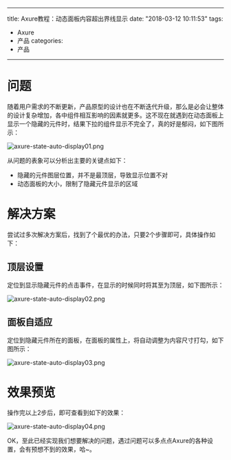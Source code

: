 
---
title: Axure教程：动态面板内容超出界线显示 
date: "2018-03-12 10:11:53"
tags: 
  - Axure
  - 产品
categories:
  - 产品
---


# 问题

随着用户需求的不断更新，产品原型的设计也在不断迭代升级，那么是必会让整体的设计复杂增加，各中组件相互影响的因素就更多。这不现在就遇到在动态面板上显示一个隐藏的元件时，结果下拉的组件显示不完全了，真的好是郁闷，如下图所示：

![axure-state-auto-display01.png](http://myblog.lisenhui.cn/axure-state-auto-display01.png-alias)

<!-- more -->

从问题的表象可以分析出主要的关键点如下：

- 隐藏的元件图层位置，并不是最顶层，导致显示位置不对
- 动态面板的大小，限制了隐藏元件显示的区域

# 解决方案

尝试过多次解决方案后，找到了个最优的办法，只要2个步骤即可，具体操作如下：

## 顶层设置

定位到显示隐藏元件的点击事件，在显示的时候同时将其至为顶层，如下图所示：

![axure-state-auto-display02.png](http://myblog.lisenhui.cn/axure-state-auto-display02.png-alias)

## 面板自适应

定位到隐藏元件所在的面板，在面板的属性上，将自动调整为内容尺寸打勾，如下图所示：

![axure-state-auto-display03.png](http://myblog.lisenhui.cn/axure-state-auto-display03.png-alias)


# 效果预览

操作完以上2步后，即可查看到如下的效果：

![axure-state-auto-display04.png](http://myblog.lisenhui.cn/axure-state-auto-display04.png-alias)

OK，至此已经实现我们想要解决的问题，遇过问题可以多点点Axure的各种设置，会有预想不到的效果，哈~。
